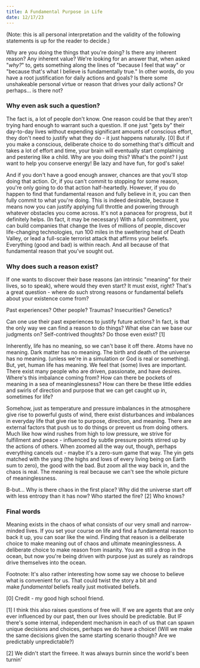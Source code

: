 ```yaml
---
title: A Fundamental Purpose in Life
date: 12/17/23
---
```


(Note: this is all personal interpretation and the validity of the following statements is up for the reader to decide.)

Why are you doing the things that you're doing? Is there any inherent reason? Any inherent value? We're looking for an answer that, when asked "_why?_" to, gets something along the lines of "because I feel that way" or "because that's what I believe is fundamentally true." In other words, do you have a root justification for daily actions and goals? Is there some unshakeable personal virtue or reason that drives your daily actions? Or perhaps... is there not?

### Why even ask such a question?

The fact is, a lot of people don't know. One reason could be that they aren't trying hard enough to warrant such a question. If one just "gets by" their day-to-day lives without expending significant amounts of conscious effort, they don't need to justify what they do - it just happens naturally. [0] But if you make a conscious, deliberate choice to do something that's difficult and takes a lot of effort and time, your brain will eventually start complaining and pestering like a child. Why are you doing this? What's the point? I just want to help you conserve energy! Be lazy and have fun, for god's sake!

And if you don't have a good enough answer, chances are that you'll stop doing that action. Or, if you can't commit to stopping for some reason, you're only going to do that action half-heartedly. However, if you do happen to find that fundamental reason and fully believe in it, you can then fully commit to what you're doing. This is indeed desirable, because it means now you can justify applying full throttle and powering through whatever obstacles you come across. It's not a panacea for progress, but it definitely helps. (In fact, it may be necessary) With a full commitment, you can build companies that change the lives of millions of people, discover life-changing technologies, run 100 miles in the sweltering heat of Death Valley, or lead a full-scale terrorist attack that affirms your beliefs. Everything (good and bad) is within reach. And all because of that fundamental reason that you've sought out.

### Why does such a reason exist?

If one wants to discover their base reasons (an intrinsic "meaning" for their lives, so to speak), where would they even start? It must exist, right? That's a great question - where do such strong reasons or fundamental beliefs about your existence come from?

Past experiences? Other people? Traumas? Insecurities? Genetics?

Can one use their past experiences to justify future actions? In fact, is that the only way we can find a reason to do things? What else can we base our judgments on? Self-contrived thoughts? Do those even exist? [1]

Inherently, life has no meaning, so we can't base it off there. Atoms have no meaning. Dark matter has no meaning. The birth and death of the universe has no meaning. (unless we're in a simulation or God is real or something). But, yet, human life has meaning. We feel that (some) lives are important. There exist many people who are driven, passionate, and have desires. Where's this imbalance coming from? How can there be pockets of meaning in a sea of meaninglessness? How can there be these little eddies and swirls of direction and purpose that we can get caught up in, sometimes for life?

Somehow, just as temperature and pressure imbalances in the atmosphere give rise to powerful gusts of wind, there exist disturbances and imbalances in everyday life that give rise to purpose, direction, and meaning. There are external factors that push us to do things or prevent us from doing others. Much like how wind rushes from high to low pressure, we strive for fulfillment and peace - influenced by subtle pressure points stirred up by the actions of others. When zoomed all the way out, though, perhaps everything cancels out - maybe it's a zero-sum game that way. The yin gets matched with the yang (the highs and lows of every living being on Earth sum to zero), the good with the bad. But zoom all the way back in, and the chaos is real. The meaning is real because we can't see the whole picture of meaninglessness.

B-but... Why is there chaos in the first place? Why did the universe start off with less entropy than it has now? Who started the fire? [2] Who knows?

### Final words

Meaning exists in the chaos of what consists of our very small and narrow-minded lives. If you set your course on life and find a fundamental reason to back it up, you can soar like the wind. Finding that reason is a deliberate choice to make meaning out of chaos and ultimate meaninglessness. A deliberate choice to make reason from insanity. You are still a drop in the ocean, but now you're being driven with purpose just as surely as raindrops drive themselves into the ocean.

Footnote: It's also rather interesting how some say we choose to believe what is convenient for us. That could twist the story a bit and make *fundamental* beliefs really just motivated beliefs.

[0] Credit - my good high school friend.

[1] I think this also raises questions of free will. If we are agents that are only ever influenced by our past, then our lives should be predictable. But IF there's some internal, independent mechanism in each of us that can spawn unique decisions and choices, perhaps we do have a choice! (Will we make the same decisions given the same starting scenario though? Are we predictably unpredictable?)

[2] We didn't start the firreee. It was always burnin since the world's been turnin'

<!---
- What's the meaning to all this? Why do the things you do every day? Why not something else?

- Why even ask? Why is this important?

  - Because we put in so much effort into certain things and then wonder why we're trying so hard. (Our brain wants us to be lazy, to conserve energy, to take the path of least resistance. But we insist on doing the hard or nonconventional thing. So we need a reason.)

  - I suppose we will only consciously do things that we can justify. We won't do anything that we don't want to do without a reason. So we find that reason. Or we stop doing it. Or we just half-do-it and "get by" with our lives.

  - But technically, it _is_ all pointless.

- Life has no meaning, but maybe individuals have meaning in the individual swirls and eddies generated by the lives of others. (small pockets of purpose in a vast ocean of meaninglessness)

  - Perhaps like the wind, we exist because of pressure points. We flow from one thing to another because our past experiences guide us and give us justification for future actions.

  - Even if it's a zero-sum game. Even if the ying gets matched with the yan. Even if everything you do gets cancelled out in the end?

- But then where does this disturbance come from?

  - The wind exists because of differences in temperature. It exists because of the sun.

  - Maybe we're all just trying to find equilibrium. Or perhaps we seek out unequal states/

- But this doesn't help! This literally just says go with the flow! But no, it's about finding your reasons to either go or not go with the flow. It's about making a deliberate effort. Because you can.

- What's my reason for writing this?

  - Improve my writing skills. Why?

  - To better engage with the world. Why?

  - Because life is just a series of conscious and unconscious interactions with the world. And if you're living your life on autopilot or self-absorbed or stuck in a trance watching Youtube shorts, that's not a great life imo. Why?

  - Because I feel that way.

-

Even if we end up running through the same outcomes from the given state, does that discredit that we don't have free will? We just freely choose the same thing to do every time. What is time really? If time isn't even uniform across all people, perhaps we can't look at it as a linear thing. Past -> Present -> Future.
-->

